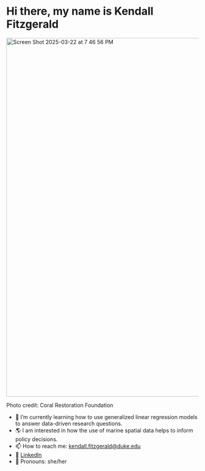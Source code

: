 # Hi there, my name is Kendall Fitzgerald 


<img width="938" alt="Screen Shot 2025-03-22 at 7 46 56 PM" src="https://github.com/user-attachments/assets/5d0acbbb-1af6-4015-97a8-da2953ba3df2" />

Photo credit: Coral Restoration Foundation

- 🌱 I’m currently learning how to use generalized linear regression models to answer data-driven research questions. 
- 🌎 I am interested in how the use of marine spatial data helps to inform policy decisions. 
- 📫 How to reach me: [kendall.fitzgerald@duke.edu](mailto:kendall.fitzgerald@duke.edu)  
- 💼 [LinkedIn](https://www.linkedin.com/in/kendall--fitzgerald/)
- 🌊  Pronouns: she/her

